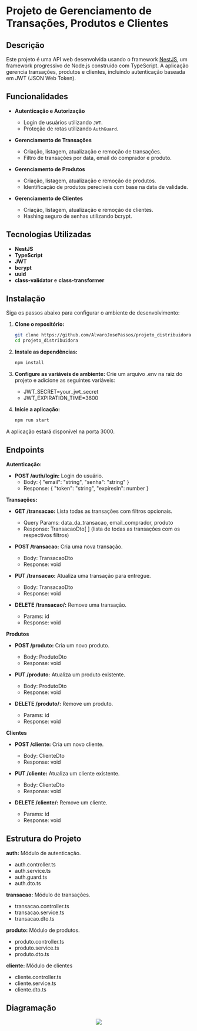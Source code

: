# Projeto de Gerenciamento de Transações, Produtos e Clientes

## Descrição

Este projeto é uma API web desenvolvida usando o framework [NestJS](https://nestjs.com/), um framework progressivo de Node.js construído com TypeScript. A aplicação gerencia transações, produtos e clientes, incluindo autenticação baseada em JWT (JSON Web Token).

## Funcionalidades

- **Autenticação e Autorização**
  - Login de usuários utilizando `JWT`.
  - Proteção de rotas utilizando `AuthGuard`.

- **Gerenciamento de Transações**
  - Criação, listagem, atualização e remoção de transações.
  - Filtro de transações por data, email do comprador e produto.

- **Gerenciamento de Produtos**
  - Criação, listagem, atualização e remoção de produtos.
  - Identificação de produtos perecíveis com base na data de validade.

- **Gerenciamento de Clientes**
  - Criação, listagem, atualização e remoção de clientes.
  - Hashing seguro de senhas utilizando bcrypt.

## Tecnologias Utilizadas

- **NestJS**
- **TypeScript**
- **JWT**
- **bcrypt**
- **uuid**
- **class-validator** e **class-transformer**

## Instalação

Siga os passos abaixo para configurar o ambiente de desenvolvimento:

1. **Clone o repositório:**
   ```bash
   git clone https://github.com/AlvaroJosePassos/projeto_distribuidora.git
   cd projeto_distribuidora

2. **Instale as dependências:**
   ```bash
   npm install

3. **Configure as variáveis de ambiente:**
    Crie um arquivo .env na raiz do projeto e adicione as seguintes variáveis:
     - JWT_SECRET=your_jwt_secret
     - JWT_EXPIRATION_TIME=3600

4. **Inicie a aplicação:**
   ```bash
   npm run start

A aplicação estará disponível na porta 3000.

## Endpoints

  **Autenticação:**
  - **POST /auth/login:** Login do usuário.
    - Body: { "email": "string", "senha": "string" }
    - Response: { "token": "string", "expiresIn": number }

  **Transações:**
  - **GET /transacao:** Lista todas as transações com filtros opcionais.
    - Query Params: data_da_transacao, email_comprador, produto
    - Response: TransacaoDto[ ] (lista de todas as transações com os respectivos filtros)
    
  - **POST /transacao:** Cria uma nova transação.
    - Body: TransacaoDto
    - Response: void

  - **PUT /transacao:** Atualiza uma transação para entregue.
    - Body: TransacaoDto
    - Response: void
   
  - **DELETE /transacao/:** Remove uma transação.
    - Params: id
    - Response: void

  **Produtos**
  - **POST /produto:** Cria um novo produto.
    - Body: ProdutoDto
    - Response: void
    
  - **PUT /produto:** Atualiza um produto existente.
    - Body: ProdutoDto
    - Response: void
   
  - **DELETE /produto/:** Remove um produto.
    - Params: id
    - Response: void

  **Clientes**
  - **POST /cliente:** Cria um novo cliente.
    - Body: ClienteDto
    - Response: void
    
  - **PUT /cliente:** Atualiza um cliente existente.
    - Body: ClienteDto
    - Response: void
   
  - **DELETE /cliente/:** Remove um cliente.
    - Params: id
    - Response: void

## Estrutura do Projeto

  **auth:** Módulo de autenticação.
  - auth.controller.ts
  - auth.service.ts
  - auth.guard.ts
  - auth.dto.ts
    
  **transacao:** Módulo de transações.
  - transacao.controller.ts
  - transacao.service.ts
  - transacao.dto.ts

  **produto:** Módulo de produtos.
  - produto.controller.ts
  - produto.service.ts
  - produto.dto.ts

  **cliente:** Módulo de clientes
  - cliente.controller.ts
  - cliente.service.ts
  - cliente.dto.ts

## Diagramação

<p align="center">
  <img src="src\assets\to_readme\diagramação.png">
</p>

  

